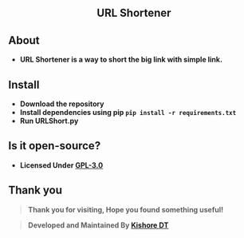 <h2 align="center">URL Shortener</h2>

## About
- **URL Shortener is a way to short the big link with simple link.**

## Install
- **Download the repository**
- **Install dependencies using pip `pip install -r requirements.txt`**
- **Run URLShort.py**

## Is it open-source?
- **Licensed Under [GPL-3.0](https://github.com/KishoreDT/Music-Player/blob/main/LICENSE)**

## Thank you
> **Thank you for visiting, Hope you found something useful!**

> **Developed and Maintained By [Kishore DT](https://github.com/KishoreDT)**
